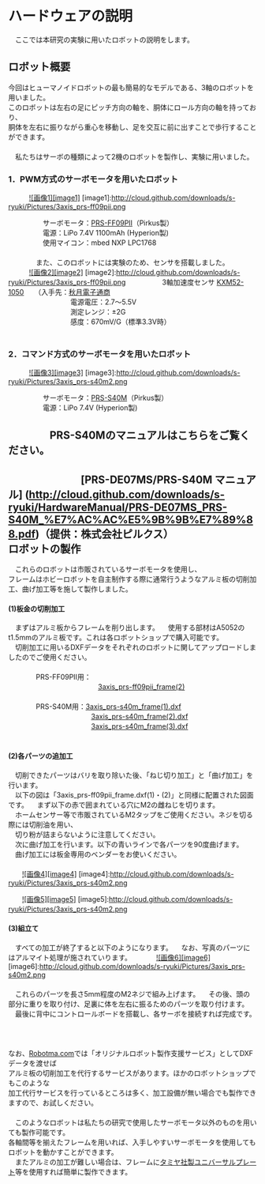 ハードウェアの説明
==================
　ここでは本研究の実験に用いたロボットの説明をします。  

ロボット概要
------------
今回はヒューマノイドロボットの最も簡易的なモデルである、3軸のロボットを用いました。  
このロボットは左右の足にピッチ方向の軸を、胴体にロール方向の軸を持っており、  
胴体を左右に振りながら重心を移動し、足を交互に前に出すことで歩行することができます。  
　  
　私たちはサーボの種類によって2機のロボットを製作し、実験に用いました。
### 1．PWM方式のサーボモータを用いたロボット ###
　　　[![画像1][image1]](http://cloud.github.com/downloads/s-ryuki/Pictures/3axis_prs-ff09pii.png)
[image1]:http://cloud.github.com/downloads/s-ryuki/Pictures/3axis_prs-ff09pii.png

　　　　　サーボモータ：[PRS-FF09PⅡ](http://www.pirkus.co.jp/products_servo09.html)（Pirkus製）  
　　　　　電源：LiPo 7.4V 1100mAh (Hyperion製)  
　　　　　使用マイコン：mbed NXP LPC1768  
　  
　　　　また、このロボットには実験のため、センサを搭載しました。  
　　　[![画像2][image2]](http://cloud.github.com/downloads/s-ryuki/Pictures/3axis_prs-ff09pii.png)
[image2]:http://cloud.github.com/downloads/s-ryuki/Pictures/3axis_prs-ff09pii.png
　　　　　3軸加速度センサ [KXM52-1050](http://akizukidenshi.com/catalog/g/gI-01425/)　　（入手先：[秋月電子通商](http://akizukidenshi.com/catalog/default.aspx)  
　　　　　　　　　電源電圧：2.7～5.5V  
　　　　　　　　　測定レンジ：±2G  
　　　　　　　　　感度：670mV/G（標準3.3V時）  
　　　　　　　　　　　
　  
### 2．コマンド方式のサーボモータを用いたロボット ###
　　　[![画像3][image3]](http://cloud.github.com/downloads/s-ryuki/Pictures/3axis_prs-s40m2.png)
[image3]:http://cloud.github.com/downloads/s-ryuki/Pictures/3axis_prs-s40m2.png

　　　　　サーボモータ：[PRS-S40M](http://www.pirkus.co.jp/products_servos04m.html)（Pirkus製）  
　　　　　電源：LiPo 7.4V  (Hyperion製)  

　　　　PRS-S40Mのマニュアルはこちらをご覧ください。  
　  
　　　　　　　[PRS-DE07MS/PRS-S40M マニュアル]
(http://cloud.github.com/downloads/s-ryuki/HardwareManual/PRS-DE07MS_PRS-S40M_%E7%AC%AC%E5%9B%9B%E7%89%88.pdf)（提供：株式会社ピルクス）
　  　  
ロボットの製作
------------
　これらのロボットは市販されているサーボモータを使用し、  
フレームはホビーロボットを自主制作する際に通常行うようなアルミ板の切削加工、曲げ加工等を施して製作しました。
　  
#### (1)板金の切削加工 ####
　まずはアルミ板からフレームを削り出します。
　使用する部材はA5052のt1.5mmのアルミ板です。これは各ロボットショップで購入可能です。　  
　切削加工に用いるDXFデータをそれぞれのロボットに関してアップロードしましたのでご使用ください。  
　  
　　　　PRS-FF09PⅡ用：[](https://github.com/downloads/s-ryuki/HardwareManual/3axis_prs-ff09pii_frame(1).dxf)  
　　　　　　　　　　　　　[3axis_prs-ff09pii_frame(2)](https://github.com/downloads/s-ryuki/HardwareManual/3axis_prs-ff09pii_frame(2).dxf)   
　  
　　　　PRS-S40M用：[3axis_prs-s40m_frame(1).dxf]()  
　　　　　　　　　　　　[3axis_prs-s40m_frame(2).dxf]()  
　　　　　　　　　　　　[3axis_prs-s40m_frame(3).dxf]()  
　  
#### (2)各パーツの追加工 ####
　切削できたパーツはバリを取り除いた後、「ねじ切り加工」と「曲げ加工」を行います。  
　以下の図は「3axis_prs-ff09pii_frame.dxf(1)・(2)」と同様に配置された図面です。
　まず以下の赤で囲まれている穴にM2の雌ねじを切ります。  
　ホームセンサー等で市販されているM2タップをご使用ください。ネジを切る際には切削油を用い、  
　切り粉が詰まらないように注意してください。
　  
　次に曲げ加工を行います。以下の青いラインで各パーツを90度曲げます。  
　曲げ加工には板金専用のベンダーをお使いください。  
　  
　　[![画像4][image4]](http://cloud.github.com/downloads/s-ryuki/Pictures/3axis_prs-s40m2.png)
[image4]:http://cloud.github.com/downloads/s-ryuki/Pictures/3axis_prs-s40m2.png

　　[![画像5][image5]](http://cloud.github.com/downloads/s-ryuki/Pictures/3axis_prs-s40m2.png)
[image5]:http://cloud.github.com/downloads/s-ryuki/Pictures/3axis_prs-s40m2.png
　  
#### (3)組立て ####
　すべての加工が終了すると以下のようになります。
　なお、写真のパーツにはアルマイト処理が施されていります。
　
　　[![画像6][image6]](http://cloud.github.com/downloads/s-ryuki/Pictures/3axis_prs-s40m2.png)
[image6]:http://cloud.github.com/downloads/s-ryuki/Pictures/3axis_prs-s40m2.png  
　  
　これらのパーツを長さ5mm程度のM2ネジで組み上げます。
　その後、頭の部分に重りを取り付け、足裏に体を左右に振るためのパーツを取り付けます。
　最後に背中にコントロールボードを搭載し、各サーボを接続すれば完成です。
　  
　  
　  
なお、[Robotma.com](http://www.robotma.com/)では「オリジナルロボット製作支援サービス」としてDXFデータを渡せば  
アルミ板の切削加工を代行するサービスがあります。ほかのロボットショップでもこのような  
加工代行サービスを行っているところは多く、加工設備が無い場合でも製作できますので、お試しください。  
　    
　このようなロボットは私たちの研究で使用したサーボモータ以外のものを用いても製作可能です。  
各軸間等を揃えたフレームを用いれば、入手しやすいサーボモータを使用してもロボットを動かすことができます。  
　またアルミの加工が難しい場合は、フレームに[タミヤ社製ユニバーサルプレート](http://www.tamiya.com/japan/products/70172plate/index.htm)等を使用すれば簡単に製作できます。　　
